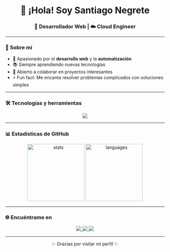 <!-- Encabezado con título centrado -->
<h1 align="center">👋 ¡Hola! Soy Santiago Negrete</h1>
<h3 align="center">🚀 Desarrollador Web | ☁️ Cloud Engineer</h3>

---

### 🌟 Sobre mí  
- 🎯 Apasionado por el **desarrollo web** y la **automatización**  
- 📚 Siempre aprendiendo nuevas tecnologías  
- 🤝 Abierto a colaborar en proyectos interesantes  
- ⚡ Fun fact: Me encanta resolver problemas complicados con soluciones simples  

---

### 🛠️ Tecnologías y herramientas  
<p align="center">
  <img src="https://skillicons.dev/icons?i=astro,html,css,js,ts,bootstrap,tailwind,react,nodejs,express,php,python,mysql,git,github,vscode,linux,ubuntu,bash,flutter,dart,cpp,cs,pnpm&theme=light" />
</p>

---

### 📊 Estadísticas de GitHub  
<p align="center">
  <img src="https://github-readme-stats.vercel.app/api?username=santiagon1820&show_icons=true&theme=tokyonight" alt="stats" height="180"/>
  <img src="https://github-readme-stats.vercel.app/api/top-langs/?username=santiago1820&layout=compact&theme=tokyonight" alt="languages" height="180"/>
</p>

---

### 🌐 Encuéntrame en  
<p align="center">
  <a href="https://linkedin.com/in/santiago-negrete" target="_blank">
    <img src="https://img.shields.io/badge/LinkedIn-0e76a8?style=for-the-badge&logo=linkedin&logoColor=white"/>
  </a>
  <a href="mailto:hi@csnegrete.com">
    <img src="https://img.shields.io/badge/Email-D14836?style=for-the-badge&logo=gmail&logoColor=white"/>
  </a>
  <a href="https://csnegrete.com" target="_blank">
    <img src="https://img.shields.io/badge/Website-000000?style=for-the-badge&logo=vercel&logoColor=white"/>
  </a>
</p>

---

<p align="center">✨ Gracias por visitar mi perfil ✨</p>
